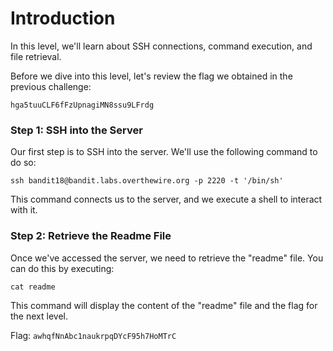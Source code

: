 # Introduction

 In this level, we'll learn about SSH connections, command execution, and file retrieval.

Before we dive into this level, let's review the flag we obtained in the previous challenge:

`hga5tuuCLF6fFzUpnagiMN8ssu9LFrdg`

### Step 1: SSH into the Server

Our first step is to SSH into the server. We'll use the following command to do so:

```
ssh bandit18@bandit.labs.overthewire.org -p 2220 -t '/bin/sh'
```

This command connects us to the server, and we execute a shell to interact with it.

### Step 2: Retrieve the Readme File

Once we've accessed the server, we need to retrieve the "readme" file. You can do this by executing:

```
cat readme
```

This command will display the content of the "readme" file and the flag for the next level.

Flag: `awhqfNnAbc1naukrpqDYcF95h7HoMTrC`
